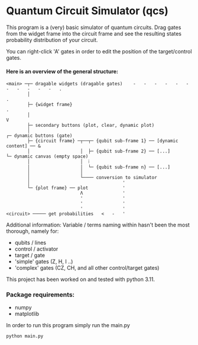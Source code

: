 # Quantum Circuit Simulator (qcs)

This program is a (very) basic simulator of quantum circuits.
Drag gates from the widget frame into the circuit frame and see the resulting
states probability distribution of your circuit.

You can right-click 'A' gates in order to edit the position of the target/control gates.

#### Here is an overview of the general structure:

```
<main> ─┬─ dragable widgets (dragable gates)    -   -   -   -   -   -   -   -   -   -   -   .
        │                                                                                   .
        ├─ {widget frame}                                                                   .
        │                                                                                   V
        ├─ secondary buttons (plot, clear, dynamic plot)
        │                                                                     ┌─ dynamic buttons (gate)
        ├─ {circuit frame} ─┬──┬─ {qubit sub-frame 1} ── [dynamic content] ── &
        │                   │  ├─ {qubit sub-frame 2} ── [...]                └─ dynamic canvas (empty space)
        │                   │  ⁞
        │                   │  └─ {qubit sub-frame n} ── [...]
        │                   │
        │                   └──── conversion to simulator                                                     
        │                                   '
        └─ {plot frame} ── plot             '                   
                            Λ               '
                            '               '
                            '               '
                            '               '
<circuit> ───── get probabilities   <   -   '
```


Additional information:
Variable / terms naming within hasn't been the most thorough, namely for:
- qubits / lines
- control / activator
- target / gate
- 'simple' gates (Z, H, I ..)
- 'complex' gates (CZ, CH, and all other control/target gates)

This project has been worked on and tested with python 3.11.

### Package requirements:
- numpy
- matplotlib

In order to run this program simply run the main.py
```
python main.py
```
